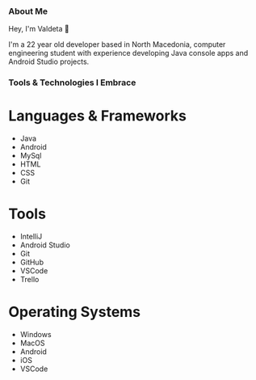 ### About Me

Hey, I'm Valdeta 👋

I'm a 22 year old developer based in North Macedonia, computer engineering student with experience developing Java console apps and
Android Studio projects.

### Tools & Technologies I Embrace

# Languages & Frameworks
* Java
* Android
* MySql
* HTML
* CSS
* Git

# Tools  
* IntelliJ
* Android Studio
* Git
* GitHub
* VSCode
* Trello

# Operating Systems

* Windows
* MacOS
* Android
* iOS
* VSCode

